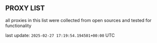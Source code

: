 ## PROXY LIST

all proxies in this list were collected from open sources and tested for functionality

last update: `2025-02-27 17:19:54.194501+00:00` UTC